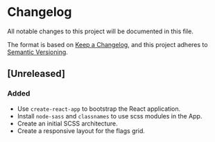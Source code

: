 # Changelog

All notable changes to this project will be documented in this file.

The format is based on [Keep a Changelog](https://keepachangelog.com/en/1.0.0/),
and this project adheres to
[Semantic Versioning](https://semver.org/spec/v2.0.0.html).

## [Unreleased]

### Added

- Use `create-react-app` to bootstrap the React application.
- Install `node-sass` and `classnames` to use scss modules in the App.
- Create an initial SCSS architecture.
- Create a responsive layout for the flags grid.
